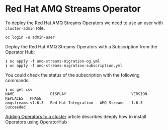 # Red Hat AMQ Streams Operator

To deploy the Red Hat AMQ Streams Operators we need to use an user with ```cluster-admin``` role.

```shell
oc login -u admin-user
```

Deploy the Red Hat AMQ Streams Operators with a Subscription from the Operator Hub:

```shell
❯ oc apply -f amq-streams-migration-og.yml
❯ oc apply -f amq-streams-migration-subscription.yml
```

You could check the status of the subscription with the following commands:

```shell
❯ oc get csv
NAME                DISPLAY                             VERSION   REPLACES   PHASE
amqstreams.v1.6.3   Red Hat Integration - AMQ Streams   1.6.3                Succeeded
```

[Adding Operators to a cluster](https://docs.openshift.com/container-platform/4.5/operators/olm-adding-operators-to-cluster.html) article
describes deeply how to install Operators using OperatorHub
